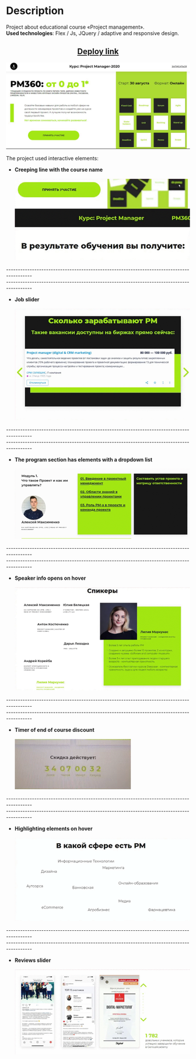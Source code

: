 # Description

Project about educational course «Project management».<br>
**Used technologies**: Flex / Js, JQuery / adaptive and responsive design.<br>

<h2 align="center"><a href="https://pesukarhutg.github.io/course-pm/" target="_blank">Deploy link</a></h2>

[![Preview](https://github.com/PesukarhuTG/course-pm/blob/master/assets/preview/Screen-first.JPG)](https://pesukarhutg.github.io/course-pm/)


The project used interactive elements:

* **Creeping line with the course name**<br><br>
![](https://github.com/PesukarhuTG/course-pm/blob/master/assets/preview/Screencast-01.gif)<br>

-----------------------------------------------------------------------------------------<br>
-----------------------------------------------------------------------------------------<br>

* **Job slider**<br><br>
![](https://github.com/PesukarhuTG/course-pm/blob/master/assets/preview/Screencast-02.gif)<br>

-----------------------------------------------------------------------------------------<br>
-----------------------------------------------------------------------------------------<br>

* **The program section has elements with a dropdown list**<br><br>
![](https://github.com/PesukarhuTG/course-pm/blob/master/assets/preview/Screencast-03.gif)<br>

-----------------------------------------------------------------------------------------<br>
-----------------------------------------------------------------------------------------<br>

* **Speaker info opens on hover**<br><br>
![](https://github.com/PesukarhuTG/course-pm/blob/master/assets/preview/Screencast-04.gif)<br>

-----------------------------------------------------------------------------------------<br>
-----------------------------------------------------------------------------------------<br>

* **Timer of end of course discount**<br><br>
![](https://github.com/PesukarhuTG/course-pm/blob/master/assets/preview/Screencast-07.gif)<br>

-----------------------------------------------------------------------------------------<br>
-----------------------------------------------------------------------------------------<br>

* **Highlighting elements on hover**<br><br>
![](https://github.com/PesukarhuTG/course-pm/blob/master/assets/preview/Screencast-05.gif)<br>

-----------------------------------------------------------------------------------------<br>
-----------------------------------------------------------------------------------------<br>

* **Reviews slider**<br><br>
![](https://github.com/PesukarhuTG/course-pm/blob/master/assets/preview/Screencast-06.gif)

